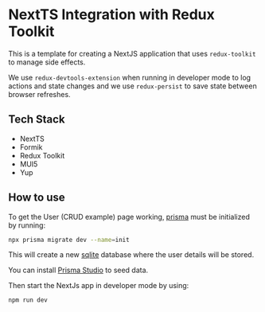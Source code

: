 # NextTS Integration with Redux Toolkit

This is a template for creating a NextJS application that uses `redux-toolkit` to manage side effects.

We use `redux-devtools-extension` when running in developer mode to log actions and state changes and we
use `redux-persist` to save state between browser refreshes.

## Tech Stack

- NextTS
- Formik
- Redux Toolkit
- MUI5
- Yup

## How to use

To get the User (CRUD example) page working, [prisma](https://www.prisma.io/) must be initialized by running:

```sh
npx prisma migrate dev --name=init
```

This will create a new [sqlite](https://sqlite.org/about.html) database where the user details will be stored.

You can install [Prisma Studio](https://www.prisma.io/studio) to seed data.

Then start the NextJs app in developer mode by using:

```sh
npm run dev
```